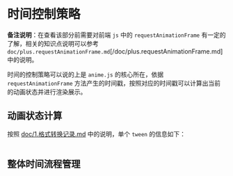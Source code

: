 # 时间控制策略
**备注说明**：在查看该部分前需要对前端 `js` 中的 `requestAnimationFrame` 有一定的了解，相关的知识点说明可以参考 `doc/plus.requestAnimationFrame.md`[/doc/plus.requestAnimationFrame.md] 中的说明。

时间的控制策略可以说的上是 `anime.js` 的核心所在，依据 `requestAnimationFrame` 方法产生的时间戳，按照对应的时间戳可以计算出当前的动画状态并进行渲染展示。

## 动画状态计算
按照 [doc/1.格式转换记录.md](/doc/1.格式转换记录.md) 中的说明，单个 `tween` 的信息如下：
```

```

## 整体时间流程管理

